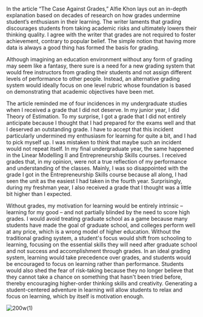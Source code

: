 In the article “The Case Against Grades,” Alfie Khon lays out an in-depth explanation based on decades of research on how grades undermine student’s enthusiasm in their learning. The writer laments that grading discourages students from taking academic risks and ultimately lowers their thinking quality. I agree with the writer that grades are not required to foster achievement, contrary to popular belief. The simple notion that having more data is always a good thing has formed the basis for grading. 

Although imagining an education environment without any form of grading may seem like a fantasy, there sure is a need for a new grading system that would free instructors from grading their students and not assign different levels of performance to other people. Instead, an alternative grading system would ideally focus on one level rubric whose foundation is based on demonstrating that academic objectives have been met.

The article reminded me of four incidences in my undergraduate studies when I received a grade that I did not deserve. In my junior year, I did Theory of Estimation. To my surprise, I got a grade that I did not entirely anticipate because I thought that I had prepared for the exams well and that I deserved an outstanding grade. I have to accept that this incident particularly undermined my enthusiasm for learning for quite a bit, and I had to pick myself up. I was mistaken to think that maybe such an incident would not repeat itself. In my final undergraduate year, the same happened in the Linear Modelling II and Entrepreneurship Skills courses. I received grades that, in my opinion, were not a true reflection of my performance and understanding of the classes. Mainly, I was so disappointed with the grade I got in the Entrepreneurship Skills course because all along, I had seen the unit as the easiest I had taken in the fourth year. Surprisingly, during my freshman year, I also received a grade that I thought was a little bit higher than I expected. 

Without grades, my motivation for learning would be entirely intrinsic – learning for my good – and not partially blinded by the need to score high grades. I would avoid treating graduate school as a game because many students have made the goal of graduate school, and colleges perform well at any price, which is a wrong model of higher education. Without the traditional grading system, a student's focus would shift from schooling to learning, focusing on the essential skills they will need after graduate school and not success and accomplishment through grades. In an ideal grading system, learning would take precedence over grades, and students would be encouraged to focus on learning rather than performance. Students would also shed the fear of risk-taking because they no longer believe that they cannot take a chance on something that hasn't been tried before, thereby encouraging higher-order thinking skills and creativity. Generating a student-centered adventure in learning will allow students to relax and focus on learning, which by itself is motivation enough.

![200w(1)](https://user-images.githubusercontent.com/89797390/131676326-52fc4ad5-8f7d-4052-b97f-bd197ebdb0dd.gif)
